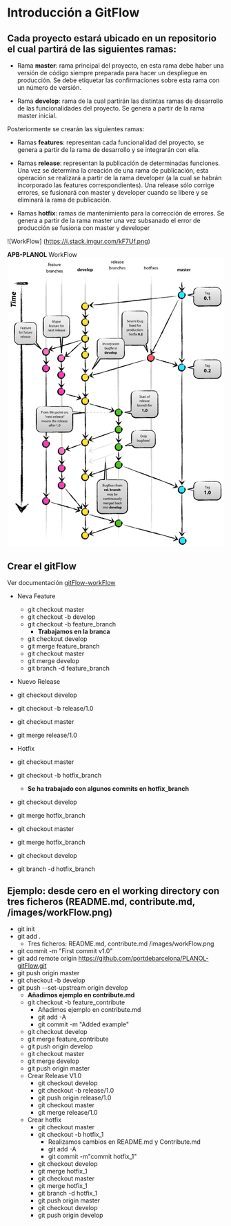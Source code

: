 # Introducción a GitFlow 

 

## Cada proyecto estará ubicado en un repositorio el cual partirá de las siguientes ramas: 

 
- Rama **master**: rama principal del proyecto, en esta rama debe haber una versión de código siempre preparada para hacer un despliegue en producción. Se debe etiquetar las confirmaciones sobre esta rama con un número de versión. 

- Rama **develop**: rama de la cual partirán las distintas ramas de desarrollo de las funcionalidades del proyecto. Se genera a partir de la rama master inicial. 

 
Posteriormente se crearán las siguientes ramas: 

 
- Ramas **features**: representan cada funcionalidad del proyecto, se genera a partir de la rama de desarrollo y se integrarán con ella. 

- Ramas **release**: representan la publicación de determinadas funciones. Una vez se determina la creación de una rama de publicación, esta operación se realizará a partir de la rama developer (a la cual se habrán incorporado las features correspondientes). Una release sólo corrige errores, se fusionará con master y developer cuando se libere y se eliminará la rama de publicación. 

- Ramas **hotfix**: ramas de mantenimiento para la corrección de errores. Se genera a partir de la rama master una vez subsanado el error de producción se fusiona con master y developer 

 
![WorkFlow] (https://i.stack.imgur.com/kF7Uf.png) 

**APB-PLANOL** WorkFlow
<img src=/images/workFlow.png alt="APB-PLANOL workFlow">

## Crear el gitFlow
 Ver documentación [gitFlow-workFlow](https://www.atlassian.com/git/tutorials/comparing-workflows/gitflow-workflow)

- Neva Feature
  - git checkout master
  - git checkout -b develop
  - git checkout -b feature_branch
    - **Trabajamos en la branca**
  - git checkout develop
  - git merge feature_branch
  - git checkout master
  - git merge develop
  - git branch -d feature_branch

 - Nuevo Release
  - git checkout develop
  - git checkout -b release/1.0
  - git checkout master
  - git merge release/1.0

 - Hotfix
  - git checkout master 
  - git checkout -b hotfix_branch 
    - **Se ha trabajado con algunos commits en hotfix_branch** 
  - git checkout develop 
  - git merge hotfix_branch 
  - git checkout master 
  - git merge hotfix_branch
  - git checkout develop 
  - git branch -d hotfix_branch


## Ejemplo: desde cero en el  working directory con tres ficheros (README.md, contribute.md, /images/workFlow.png)
- git init
- git add .
  - Tres ficheros: README.md, contribute.md /images/workFlow.png
- git commit -m "First commit v1.0"
- git add remote origin https://github.com/portdebarcelona/PLANOL-gitFlow.git
- git push origin master
- git checkout -b develop
- git push --set-upstream origin develop
  - **Añadimos ejemplo en contribute.md**
  - git checkout -b feature_contribute
    - Añadimos ejemplo en contribute.md
    - git add -A
    - git commit -m "Added example"
  - git checkout develop
  - git merge feature_contribute
  - git push origin develop
  - git checkout master
  - git merge develop
  - git push origin master
  - Crear Release V1.0
    - git checkout develop
    - git checkout -b release/1.0
    - git push origin release/1.0
    - git checkout master
    - git merge release/1.0
  - Crear hotfix
    - git checkout master
    - git checkout -b hotfix_1
      - Realizamos cambios en  README.md y Contribute.md
      - git add -A
      - git commit -m"commit hotfix_1"
    - git checkout develop
    - git merge hotfix_1
    - git checkout master
    - git merge hotfix_1
    - git branch -d hotfix_1
    - git push origin master
    - git checkout develop
    - git push origin develop
  